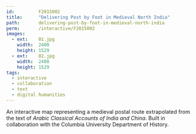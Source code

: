```yaml
---
id:         F2015002
title:      "Delivering Post by Foot in Medieval North India"
path:       delivering-post-by-foot-in-medieval-north-india
perm:       /interactive/F2015002
images:
  - ext:    01.jpg
    width:  2400
    height: 1529
  - ext:    02.jpg
    width:  2400
    height: 1529
tags:
  - interactive
  - collaboration
  - text
  - digital humanities
---
```

An interactive map representing a medieval postal route extrapolated from the text of _Arabic Classical Accounts of India and China_. Built in collaboration with the Columbia University Department of History. 
